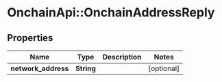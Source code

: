 # OnchainApi::OnchainAddressReply

## Properties
Name | Type | Description | Notes
------------ | ------------- | ------------- | -------------
**network_address** | **String** |  | [optional] 



